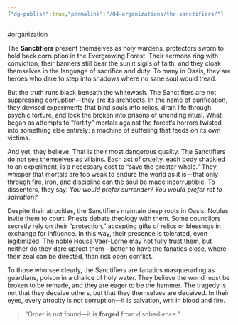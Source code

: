 ```yaml
---
{"dg-publish":true,"permalink":"/04-organizations/the-sanctifiers/"}
---
```


#organization 

The **Sanctifiers** present themselves as holy wardens, protectors sworn to hold back corruption in the Evergrowing Forest. Their sermons ring with conviction, their banners still bear the sunlit sigils of faith, and they cloak themselves in the language of sacrifice and duty. To many in Oasis, they are heroes who dare to step into shadows where no sane soul would tread.

But the truth runs black beneath the whitewash. The Sanctifiers are not suppressing corruption—they are its architects. In the name of purification, they devised experiments that bind souls into relics, drain life through psychic torture, and lock the broken into prisons of unending ritual. What began as attempts to “fortify” mortals against the forest’s horrors twisted into something else entirely: a machine of suffering that feeds on its own victims.

And yet, they believe. That is their most dangerous quality. The Sanctifiers do not see themselves as villains. Each act of cruelty, each body shackled to an experiment, is a necessary cost to “save the greater whole.” They whisper that mortals are too weak to endure the world as it is—that only through fire, iron, and discipline can the soul be made incorruptible. To dissenters, they say: _You would prefer surrender? You would prefer rot to salvation?_

Despite their atrocities, the Sanctifiers maintain deep roots in Oasis. Nobles invite them to court. Priests debate theology with them. Some councilors secretly rely on their “protection,” accepting gifts of relics or blessings in exchange for influence. In this way, their presence is tolerated, even legitimized. The noble House Vaer-Lorne may not fully trust them, but neither do they dare uproot them—better to have the fanatics close, where their zeal can be directed, than risk open conflict.

To those who see clearly, the Sanctifiers are fanatics masquerading as guardians, poison in a chalice of holy water. They believe the world must be broken to be remade, and they are eager to be the hammer. The tragedy is not that they deceive others, but that they themselves are deceived. In their eyes, every atrocity is not corruption—it is salvation, writ in blood and fire.

> “Order is not found—it is **forged** from disobedience.”